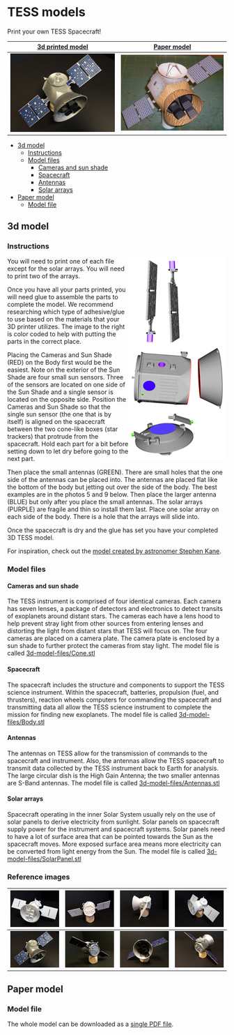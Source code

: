# TESS models
Print your own TESS Spacecraft!

[3d printed model](#3d-model)           |  [Paper model](#paper-model) 
:-------------------------:|:-------------------------:
![3d printed model](/preview/tess_3d_model_1.jpg)  |  ![2d printed model](/preview/tess_paper_model_1.jpg)

* [3d model](#3d-model)
  * [Instructions](#instructions)
  * [Model files](#model-files)
      * [Cameras and sun shade](#cameras-and-sun-shade)
      * [Spacecraft](#spacecraft)
      * [Antennas](#antennas)
      * [Solar arrays](#solar-arrays)
* [Paper model](#paper-model)
  * [Model file](#model-file)
 

## 3d model

### Instructions
<img align="right" src="/preview/whole_model_put_together.jpg">

You will need to print one of each file except for the solar arrays. You will need to print two of the arrays.

Once you have all your parts printed, you will need glue to assemble the parts to complete the model. We recommend researching which type of adhesive/glue to use based on the materials that your 3D printer utilizes. The image to the right is color coded to help with putting the parts in the correct place.

Placing the Cameras and Sun Shade (RED) on the Body first would be the easiest. Note on the exterior of the Sun Shade are four small sun sensors. Three of the sensors are located on one side of the Sun Shade and a single sensor is located on the opposite side. Position the Cameras and Sun Shade so that the single sun sensor (the one that is by itself) is aligned on the spacecraft between the two cone-like boxes (star trackers) that protrude from the spacecraft. Hold each part for a bit before setting down to let dry before going to the next part.

Then place the small antennas (GREEN). There are small holes that the one side of the antennas can be placed into. The antennas are placed flat like the bottom of the body but jetting out over the side of the body. The best examples are in the photos 5 and 9 below. Then place the larger antenna (BLUE) but only after you place the small antennas.
The solar arrays (PURPLE) are fragile and thin so install them last. Place one solar array on each side of the body. There is a hole that the arrays will slide into.

Once the spacecraft is dry and the glue has set you have your completed 3D TESS model. 

For inspiration, check out the [model created by astronomer Stephen Kane](http://stephenkane.net/tess/).

### Model files

#### Cameras and sun shade
The TESS instrument is comprised of four identical cameras. Each camera has seven lenses, a package of detectors and electronics to detect transits of exoplanets around distant stars. The cameras each have a lens hood to help prevent stray light from other sources from entering lenses and distorting the light from distant stars that TESS will focus on. The four cameras are placed on a camera plate. The camera plate is enclosed by a sun shade to further protect the cameras from stay light. The model file is called [3d-model-files/Cone.stl](3d-model-files/Cone.stl)

#### Spacecraft
The spacecraft includes the structure and components to support the TESS science instrument. Within the spacecraft, batteries, propulsion (fuel, and thrusters), reaction wheels computers for commanding the spacecraft and transmitting data all allow the TESS science instrument to complete the mission for finding new exoplanets. The model file is called [3d-model-files/Body.stl](3d-model-files/Body.stl)

#### Antennas

The antennas on TESS allow for the transmission of commands to the spacecraft and instrument. Also, the antennas allow the TESS spacecraft to transmit data collected by the TESS instrument back to Earth for analysis. The large circular dish is the High Gain Antenna; the two smaller antennas are S-Band antennas. The model file is called [3d-model-files/Antennas.stl](3d-model-files/Antennas.stl)

#### Solar arrays
Spacecraft operating in the inner Solar System usually rely on the use of solar panels to derive electricity from sunlight. Solar panels on spacecraft supply power for the instrument and spacecraft systems. Solar panels need to have a lot of surface area that can be pointed towards the Sun as the spacecraft moves. More exposed surface area means more electricity can be converted from light energy from the Sun. The model file is called [3d-model-files/SolarPanel.stl](3d-model-files/SolarPanel.stl)

### Reference images
|![3d printed model](/preview/completed_model_1_200px.jpg)|![3d printed model](/preview/completed_model_2_200px.jpg)|![3d printed model](/preview/completed_model_3_200px.jpg)|![3d printed model](/preview/completed_model_4_200px.jpg)|
| ------------- |-------------|-----|-----|
|![3d printed model](/preview/completed_color_5_200px.jpg)|![3d printed model](/preview/completed_color_7_200px.jpg)|![3d printed model](/preview/completed_color_9_200px.jpg)|![3d printed model](/preview/completed_color_10_200px.jpg)|


## Paper model

### Model file
The whole model can be downloaded as a [single PDF file](paper-model-files/TESS-model-v2.pdf).



